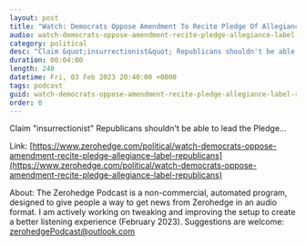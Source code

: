 ```yaml
---
layout: post
title: "Watch: Democrats Oppose Amendment To Recite Pledge Of Allegiance; Label Republicans &quot;Insurrectionists&quot;"
audio: watch-democrats-oppose-amendment-recite-pledge-allegiance-label-republicans-0
category: political
desc: "Claim &quot;insurrectionist&quot; Republicans shouldn't be able to lead the Pledge..."
duration: 00:04:00
length: 240
datetime: Fri, 03 Feb 2023 20:40:00 +0000
tags: podcast
guid: watch-democrats-oppose-amendment-recite-pledge-allegiance-label-republicans-0
order: 0
---
```

Claim &quot;insurrectionist&quot; Republicans shouldn't be able to lead the Pledge...

Link: [https://www.zerohedge.com/political/watch-democrats-oppose-amendment-recite-pledge-allegiance-label-republicans](https://www.zerohedge.com/political/watch-democrats-oppose-amendment-recite-pledge-allegiance-label-republicans)

About: The Zerohedge Podcast is a non-commercial, automated program, designed to give people a way to get news from Zerohedge in an audio format.  I am actively working on tweaking and improving the setup to create a better listening experience (February 2023).  Suggestions are welcome: [zerohedgePodcast@outlook.com](mailto:zerohedgePodcast@outlook.com)